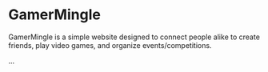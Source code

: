 # GamerMingle

GamerMingle is a simple website designed to connect people alike to create friends, play video games, and organize events/competitions.

...
